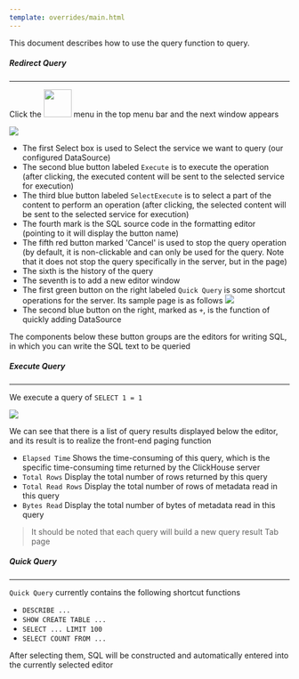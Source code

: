```yaml
---
template: overrides/main.html
---
```


This document describes how to use the query function to query.

##### Redirect Query

---

Click the <img src="http://images.edurt.io/2021/09/26/16326372138778.jpg" width="50" /> menu in the top menu bar and the next window appears

![](http://images.edurt.io/2021/09/26/16326381423772.jpg)

- The first Select box is used to Select the service we want to query (our configured DataSource)
- The second blue button labeled `Execute` is to execute the operation (after clicking, the executed content will be sent to the selected service for execution)
- The third blue button labeled `SelectExecute` is to select a part of the content to perform an operation (after clicking, the selected content will be sent to the selected service for execution)
- The fourth mark is the SQL source code in the formatting editor (pointing to it will display the button name)
- The fifth red button marked 'Cancel' is used to stop the query operation (by default, it is non-clickable and can only be used for the query. Note that it does not stop the query specifically in the server, but in the page)
- The sixth is the history of the query
- The seventh is to add a new editor window
- The first green button on the right labeled `Quick Query` is some shortcut operations for the server. Its sample page is as follows
  ![](http://images.edurt.io/2021/09/26/16326391062508.jpg)
- The second blue button on the right, marked as `+`, is the function of quickly adding DataSource

The components below these button groups are the editors for writing SQL, in which you can write the SQL text to be queried

##### Execute Query

---

We execute a query of `SELECT 1 = 1`

![](http://images.edurt.io/2021/09/26/16326393140587.jpg)

We can see that there is a list of query results displayed below the editor, and its result is to realize the front-end paging function

- `Elapsed Time` Shows the time-consuming of this query, which is the specific time-consuming time returned by the ClickHouse server
- `Total Rows` Display the total number of rows returned by this query
- `Total Read Rows` Display the total number of rows of metadata read in this query
- `Bytes Read` Display the total number of bytes of metadata read in this query

> It should be noted that each query will build a new query result Tab page

##### Quick Query

---

`Quick Query` currently contains the following shortcut functions

- `DESCRIBE ...`
- `SHOW CREATE TABLE ...`
- `SELECT ... LIMIT 100`
- `SELECT COUNT FROM ...`

After selecting them, SQL will be constructed and automatically entered into the currently selected editor
